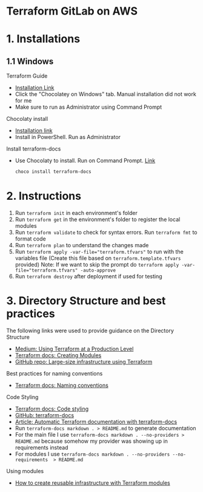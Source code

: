 # Terraform GitLab on AWS

# 1. Installations

## 1.1 Windows

Terraform Guide

- [Installation Link](https://learn.hashicorp.com/terraform/getting-started/install)
- Click the "Chocolatey on Windows" tab. Manual installation did not work for me
- Make sure to run as Administrator using Command Prompt

Chocolaty install

- [Installation link](https://chocolatey.org/install#install-step1)
- Install in PowerShell. Run as Administrator

Install terraform-docs

- Use Chocolaty to install. Run on Command Prompt. [Link](https://github.com/terraform-docs/terraform-docs)

  ```bash
  choco install terraform-docs
  ```


# 2. Instructions

1. Run `terraform init` in each environment's folder
2. Run `terraform get` in the environment's folder to register the local modules
3. Run `terraform validate` to check for syntax errors. Run `terraform fmt` to format code
4. Run `terraform plan` to understand the changes made
5. Run `terraform apply -var-file="terraform.tfvars"` to run with the variables file (Create this file based on `terraform.template.tfvars` provided)
Note: If we want to skip the prompt do `terraform apply -var-file="terraform.tfvars" -auto-approve`
6. Run `terraform destroy` after deployment if used for testing

# 3. Directory Structure and best practices

The following links were used to provide guidance on the Directory Structure

- [Medium: Using Terraform at a Production Level](https://medium.com/@njfix6/using-terraform-at-a-production-level-ec1705a19d82)
- [Terraform docs: Creating Modules](https://www.terraform.io/docs/modules/index.html)
- [GitHub repo: Large-size infrastructure using Terraform](https://github.com/antonbabenko/terraform-best-practices/tree/master/examples/large-terraform)

Best practices for naming conventions

- [Terraform docs: Naming conventions](https://www.terraform-best-practices.com/naming)

Code Styling

- [Terraform docs: Code styling](https://www.terraform-best-practices.com/code-styling)
- [GitHub: terraform-docs](https://github.com/terraform-docs/terraform-docs)
- [Article: Automatic Terraform documentation with terraform-docs](https://www.unixdaemon.net/cloud/automatic-terraform-documentation-with-terraform-docs/)
- Run `terraform-docs markdown . > README.md` to generate documentation
- For the main file I use `terraform-docs markdown . --no-providers > README.md` because somehow my provider was showing up in requirements instead
- For modules I use `terraform-docs markdown . --no-providers --no-requirements  > README.md`

Using modules

- [How to create reusable infrastructure with Terraform modules](https://blog.gruntwork.io/@brikis98?source=post_page-----25526d65f73d----------------------)

